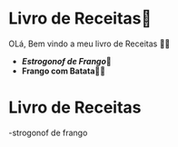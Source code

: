 # Livro de Receitas:book:

OLá, Bem vindo a meu livro de Receitas :man_cook:

- ***Estrogonof de Frango​*​**:chicken:
- **Frango com Batata**:chicken::potato:

# Livro de Receitas

-strogonof de frango
